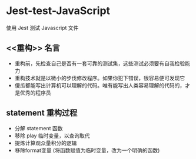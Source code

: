 # Jest-test-JavaScript
使用 Jest 测试 Javascript 文件

## <<重构>> 名言

- 重构前，先检查自己是否有一套可靠的测试集，这些测试必须要有自我检验能力
- 重构技术就是以微小的步伐修改程序。如果你犯下错误，很容易便可发现它
- 傻瓜都能写出计算机可以理解的代码。唯有能写出人类容易理解的代码的，才是优秀的程序员


## statement 重构过程

- 分解 statement 函数
- 移除 play 临时变量，以查询取代
- 提炼计算观众量积分的逻辑
- 移除format变量 (将函数赋值为临时变量，改为一个明确的函数)
